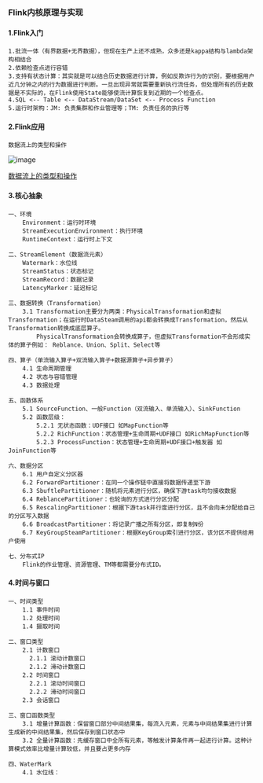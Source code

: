 ### Flink内核原理与实现

#### 1.Flink入门
```text
1.批流一体（有界数据+无界数据），但现在生产上还不成熟，众多还是kappa结构与lambda架构相结合
2.依赖检查点进行容错
3.支持有状态计算：其实就是可以结合历史数据进行计算，例如反欺诈行为的识别，要根据用户近几分钟之内的行为数据进行判断。一旦出现异常就需要重新执行流任务，但处理所有的历史数据是不实际的，在Flink使用State能够使流计算恢复到近期的一个检查点。
4.SQL <-- Table <-- DataStream/DataSet <-- Process Function
5.运行时架构：JM: 负责集群和作业管理等；TM: 负责任务的执行等
```
#### 2.Flink应用
```text
数据流上的类型和操作
```
![image](https://github.com/Tandoy/Bigdata-learn/blob/master/Flink/image/%E6%B5%81%E8%BD%AC%E6%8D%A2.png)

[数据流上的类型和操作](http://wuchong.me/blog/2016/05/20/flink-internals-streams-and-operations-on-streams/)

#### 3.核心抽象
```text
一、环境
    Environment：运行时环境
    StreamExecutionEnvironment：执行环境
    RuntimeContext：运行时上下文

二、StreamElement（数据流元素）
    Watermark：水位线
    StreamStatus：状态标记
    StreamRecord：数据记录
    LatencyMarker：延迟标记

三、数据转换（Transformation）
    3.1 Transformation主要分为两类：PhysicalTransformation和虚拟Transformation；在运行时DataSteam调用的api都会转换成Transformation，然后从Transformation转换成底层算子。
        PhysicalTransformation会转换成算子，但虚拟Transformation不会形成实体的算子例如： Reblance、Union、Split、Select等

四、算子（单流输入算子+双流输入算子+数据源算子+异步算子）
    4.1 生命周期管理
    4.2 状态与容错管理
    4.3 数据处理

五、函数体系
    5.1 SourceFunction、一般Function（双流输入、单流输入）、SinkFunction
    5.2 函数层级：
        5.2.1 无状态函数：UDF接口 如MapFunction等
        5.2.2 RichFunction：状态管理+生命周期+UDF接口 如RichMapFunction等
        5.2.3 ProcessFunction：状态管理+生命周期+UDF接口+触发器 如JoinFunction等

六、数据分区
    6.1 用户自定义分区器
    6.2 ForwardPartitioner：在同一个操作链中直接将数据传递至下游
    6.3 SbuftlePartitioner：随机将元素进行分区，确保下游task均匀接收数据
    6.4 ReblancePartitioner：也轮询的方式进行分区分配
    6.5 RescalingPartitioner：根据下游task并行度进行分区，且不会向未分配给自己的分区写入数据
    6.6 BroadcastPartitioner：将记录广播之所有分区，即复制N份
    6.7 KeyGroupSteamPartitioner：根据KeyGroup索引进行分区，该分区不提供给用户使用

七、分布式IP
    Flink的作业管理、资源管理、TM等都需要分布式ID。
```
#### 4.时间与窗口
```text
一、时间类型
    1.1 事件时间
    1.2 处理时间
    1.4 摄取时间

二、窗口类型
    2.1 计数窗口
      2.1.1 滚动计数窗口
      2.1.2 滑动计数窗口
    2.2 时间窗口
      2.2.1 滚动时间窗口
      2.2.2 滑动时间窗口  
    2.3 会话窗口

三、窗口函数类型
    3.1 增量计算函数：保留窗口部分中间结果集，每流入元素，元素与中间结果集进行计算生成新的中间结果集，然后保存到窗口状态中
    3.2 全量计算函数：先缓存窗口中全所有元素，等触发计算条件再一起进行计算。这种计算模式效率比增量计算较低，并且要占更多内存

四、WaterMark
    4.1 水位线：
```